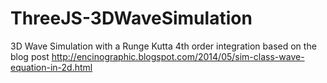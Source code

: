 # ThreeJS-3DWaveSimulation
3D Wave Simulation with a Runge Kutta 4th order integration based on the blog post http://encinographic.blogspot.com/2014/05/sim-class-wave-equation-in-2d.html
